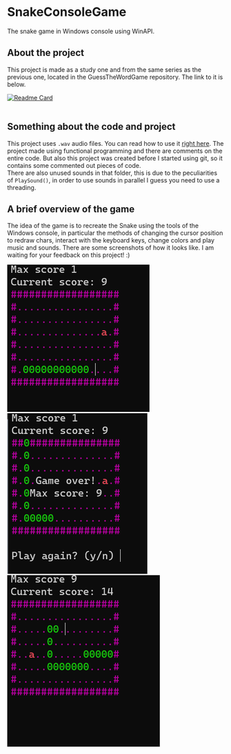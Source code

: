 # SnakeConsoleGame
The snake game in Windows console using WinAPI.
<br>

## About the project
This project is made as a study one and from the same series as the previous one, located in the GuessTheWordGame repository. The link to it is below.

[![Readme Card](https://github-readme-stats.vercel.app/api/pin/?username=xImDoctor&repo=GuessTheWordGame&theme=dark)](https://github.com/xImDoctor/GuessTheWordGame) 
<br><br>

## Something about the code and project
This project uses ```.wav``` audio files. You can read how to use it <a href="snakeByMethods/sound"> right here</a>. The project made using functional programming and there are comments on the entire code. But also this project was created before I started using git, so it contains some commented out pieces of code.<br>
There are also unused sounds in that folder, this is due to the peculiarities of ```PlaySound()```, in order to use sounds in parallel I guess you need to use a threading.

## A brief overview of the game
The idea of the game is to recreate the Snake using the tools of the Windows console, in particular the methods of changing the cursor position to redraw chars, interact with the keyboard keys, change colors and play music and sounds.
There are some screenshots of how it looks like. I am waiting for your feedback on this project! :)

<img src="screenshots/snake1.png"> 
<img src="screenshots/snake2.png"> 
<img src="screenshots/snake3.png">

